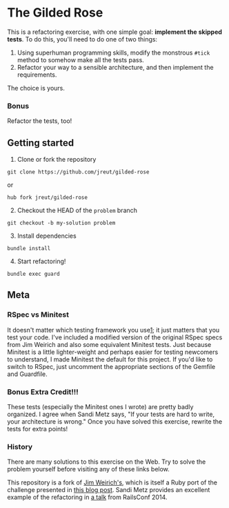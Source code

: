 # The Gilded Rose

This is a refactoring exercise, with one simple goal: **implement the skipped tests**. To do this, you'll need to do one of two things:

1. Using superhuman programming skills, modify the monstrous `#tick` method to somehow make all the tests pass.
2. Refactor your way to a sensible architecture, and then implement the requirements.

The choice is yours.

### Bonus

Refactor the tests, too!

## Getting started

1. Clone or fork the repository

```
git clone https://github.com/jreut/gilded-rose
```
or

```
hub fork jreut/gilded-rose
```

2. Checkout the HEAD of the `problem` branch

```
git checkout -b my-solution problem
```

3. Install dependencies

```
bundle install
```

4. Start refactoring!

```
bundle exec guard
```

## Meta

### RSpec vs Minitest

It doesn't matter which testing framework you use[1][]; it just matters that you test your code. I've included a modified version of the original RSpec specs from Jim Weirich and also some equivalent Minitest tests. Just because Minitest is a little lighter-weight and perhaps easier for testing newcomers to understand, I made Minitest the default for this project. If you'd like to switch to RSpec, just uncomment the appropriate sections of the Gemfile and Guardfile.

### Bonus Extra Credit!!!

These tests (especially the Minitest ones I wrote) are pretty badly organized. I agree when Sandi Metz says, "If your tests are hard to write, your architecture is wrong." Once you have solved this exercise, rewrite the tests for extra points!

### History

There are many solutions to this exercise on the Web. Try to solve the problem yourself before visiting any of these links below.

This repository is a fork of [Jim Weirich's](https://github.com/jimweirich/gilded_rose_kata), which is itself a Ruby port of the challenge presented in [this blog post](http://iamnotmyself.com/2011/02/13/refactor-this-the-gilded-rose-kata/). Sandi Metz provides an excellent example of the refactoring in [a talk](https://youtu.be/8bZh5LMaSmE) from RailsConf 2014.

[1]: http://tenderlovemaking.com/2015/01/23/my-experience-with-minitest-and-rspec.html
